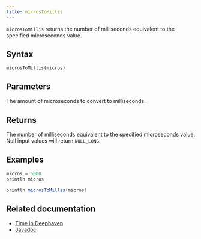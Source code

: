 ```yaml
---
title: microsToMillis
---
```


`microsToMillis` returns the number of milliseconds equivalent to the specified microseconds value.

## Syntax

```
microsToMillis(micros)
```

## Parameters

<ParamTable>
<Param name="micros" type="long">

The amount of microseconds to convert to milliseconds.

</Param>
</ParamTable>

## Returns

The number of milliseconds equivalent to the specified microseconds value. Null input values will return `NULL_LONG`.

## Examples

```groovy order=:log
micros = 5000
println micros

println microsToMillis(micros)
```

## Related documentation

- [Time in Deephaven](../../../conceptual/time-in-deephaven.md)
- [Javadoc](https://deephaven.io/core/javadoc/io/deephaven/time/DateTimeUtils.html#microsToMillis(long))

